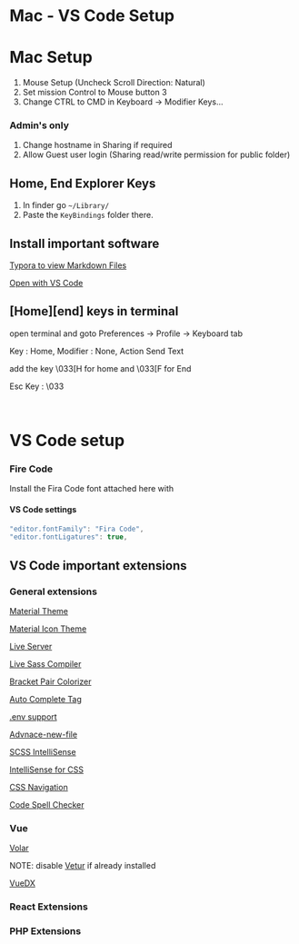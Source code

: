 # Mac - VS Code Setup

# Mac Setup

1.	Mouse Setup (Uncheck Scroll Direction: Natural)
2.	Set mission Control to Mouse button 3
3.	Change CTRL to CMD in Keyboard -> Modifier Keys...

### Admin's only
1.	Change hostname in Sharing if required
2.	Allow Guest user login (Sharing read/write permission for public folder)

## Home, End Explorer Keys
1.	In finder go `~/Library/`  
2.	Paste the `KeyBindings` folder there.


## Install important software
[Typora to view Markdown Files](https://typora.io/)

[Open with VS Code](https://www.jimbobbennett.io/open-anything-in-vs-code-using-a-macos-quick-action/)  

## [Home][end] keys in terminal

open terminal and goto Preferences -> Profile -> Keyboard tab

Key : Home, Modifier : None, Action Send Text

add the key \033[H for home and \033[F for End

Esc Key : \033
  
<br>

# VS Code setup

### Fire Code
Install the Fira Code font attached here with
#### VS Code settings
```javascript
"editor.fontFamily": "Fira Code",
"editor.fontLigatures": true,
```
## VS Code important extensions

### General extensions

[Material Theme](https://marketplace.visualstudio.com/items?itemName=Equinusocio.vsc-material-theme) 

[Material Icon Theme](https://marketplace.visualstudio.com/items?itemName=PKief.material-icon-theme)

[Live Server](https://marketplace.visualstudio.com/items?itemName=ritwickdey.LiveServer) 

[Live Sass Compiler](https://marketplace.visualstudio.com/items?itemName=ritwickdey.live-sass) 

[Bracket Pair Colorizer](https://marketplace.visualstudio.com/items?itemName=CoenraadS.bracket-pair-colorizer) 

[Auto Complete Tag](https://marketplace.visualstudio.com/items?itemName=formulahendry.auto-complete-tag) 

[.env support](https://marketplace.visualstudio.com/items?itemName=IronGeek.vscode-env) 

[Advnace-new-file](https://marketplace.visualstudio.com/items?itemName=patbenatar.advanced-new-file) 

[SCSS IntelliSense](https://marketplace.visualstudio.com/items?itemName=mrmlnc.vscode-scss) 

[IntelliSense for CSS](https://marketplace.visualstudio.com/items?itemName=Zignd.html-css-class-completion) 

[CSS Navigation](https://marketplace.visualstudio.com/items?itemName=pucelle.vscode-css-navigation) 

[Code Spell Checker](https://marketplace.visualstudio.com/items?itemName=streetsidesoftware.code-spell-checker) 


### Vue

[Volar](https://marketplace.visualstudio.com/items?itemName=johnsoncodehk.volar)

NOTE: disable [Vetur](https://marketplace.visualstudio.com/items?itemName=octref.vetur) if already installed 

[VueDX](https://marketplace.visualstudio.com/items?itemName=znck.vue-language-features) 




### React Extensions

### PHP Extensions


